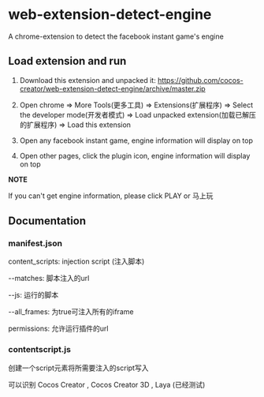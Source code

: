 # web-extension-detect-engine

A chrome-extension to detect the facebook instant game's engine

## Load extension and run

1. Download this extension and unpacked it: https://github.com/cocos-creator/web-extension-detect-engine/archive/master.zip

2. Open chrome => More Tools(更多工具) => Extensions(扩展程序)
=> Select the developer mode(开发者模式) => Load unpacked extension(加载已解压的扩展程序) => Load this extension

3. Open any facebook instant game, engine information will display on top

4. Open other pages, click the plugin icon, engine information will display on top

**NOTE**

If you can't get engine information, please click PLAY or 马上玩

## Documentation
 
### manifest.json

content_scripts: injection script (注入脚本)

--matches: 脚本注入的url

--js: 运行的脚本

--all_frames: 为true可注入所有的iframe

permissions: 允许运行插件的url

### contentscript.js

创建一个script元素将所需要注入的script写入

可以识别 Cocos Creator , Cocos Creator 3D , Laya (已经测试)